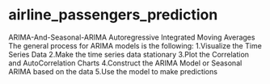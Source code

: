 # airline_passengers_prediction
ARIMA-And-Seasonal-ARIMA
Autoregressive Integrated Moving Averages The general process for ARIMA models is the following:
1.Visualize the Time Series Data
2.Make the time series data stationary
3.Plot the Correlation and AutoCorrelation Charts
4.Construct the ARIMA Model or Seasonal ARIMA based on the data
5.Use the model to make predictions
